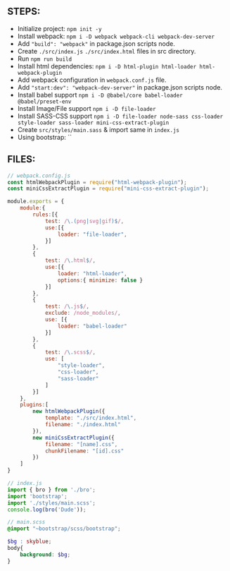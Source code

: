 ## STEPS:
* Initialize project: `npm init -y`
* Install webpack: `npm i -D webpack webpack-cli webpack-dev-server`
* Add `"build": "webpack"` in package.json scripts node.
* Create `./src/index.js` `./src/index.html` files in src directory.
* Run `npm run build`
* Install html dependencies: `npm i -D html-plugin html-loader html-webpack-plugin`
* Add webpack configuration in `webpack.conf.js` file.
* Add `"start:dev": "webpack-dev-server"` in package.json scripts node.
* Install babel support `npm i -D @babel/core babel-loader @babel/preset-env`
* Install Image/File support `npm i -D file-loader`
* Install SASS-CSS support `npm i -D file-loader node-sass css-loader style-loader sass-loader mini-css-extract-plugin`
* Create `src/styles/main.sass` & import same in `index.js`
* Using bootstrap: ``

## FILES: 
```js
// webpack.config.js
const htmlWebpackPlugin = require("html-webpack-plugin");
const miniCssExtractPlugin = require("mini-css-extract-plugin");

module.exports = {
    module:{
        rules:[{
            test: /\.(png|svg|gif)$/,
            use:[{
                loader: "file-loader",
            }]
        },
        {
            test: /\.html$/,
            use:[{
                loader: "html-loader",
                options:{ minimize: false }
            }]
        },
        {
            test: /\.js$/,
            exclude: /node_modules/,
            use: [{
                loader: "babel-loader"
            }]
        },
        {
            test: /\.scss$/,
            use: [
                "style-loader",
                "css-loader",
                "sass-loader"
            ]
        }]
    },
    plugins:[
        new htmlWebpackPlugin({
            template: "./src/index.html",
            filename: "./index.html"
        }),
        new miniCssExtractPlugin({
            filename: "[name].css",
            chunkFilename: "[id].css"
        })
    ]
}
```

```js
// index.js
import { bro } from './bro';
import 'bootstrap';
import './styles/main.scss';
console.log(bro('Dude'));
```

```scss
// main.scss
@import "~bootstrap/scss/bootstrap";

$bg : skyblue;
body{
    background: $bg;
}
```

```html

